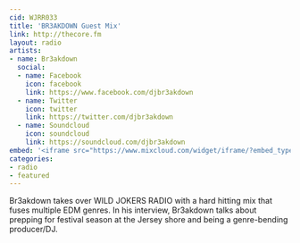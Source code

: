 ```yaml
---
cid: WJRR033
title: 'BR3AKDOWN Guest Mix'
link: http://thecore.fm
layout: radio
artists: 
- name: Br3akdown
  social:
  - name: Facebook
    icon: facebook
    link: https://www.facebook.com/djbr3akdown
  - name: Twitter
    icon: twitter
    link: https://twitter.com/djbr3akdown
  - name: Soundcloud
    icon: soundcloud
    link: https://soundcloud.com/djbr3akdown
embed: '<iframe src="https://www.mixcloud.com/widget/iframe/?embed_type=widget_standard&amp;embed_uuid=1ce8a3f5-1d7f-46cb-b100-455825a19edd&amp;feed=https%3A%2F%2Fwww.mixcloud.com%2FWildjokers%2Fbr3akdown-guest-mix-03-15-15%2F&amp;hide_cover=1&amp;hide_tracklist=1&amp;replace=0" height="180" width="100%" frameborder="0"></iframe>'
categories:
- radio
- featured
---
```


Br3akdown takes over WILD JOKERS RADIO with a hard hitting mix that fuses multiple EDM genres. In his interview, Br3akdown talks about prepping for festival season at the Jersey shore and being a genre-bending producer/DJ.  